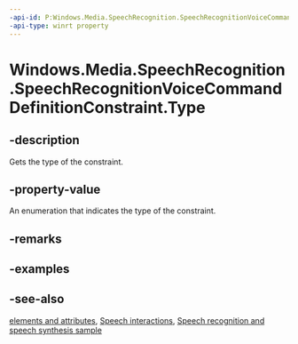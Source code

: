 ```yaml
---
-api-id: P:Windows.Media.SpeechRecognition.SpeechRecognitionVoiceCommandDefinitionConstraint.Type
-api-type: winrt property
---
```


<!-- Property syntax
public Windows.Media.SpeechRecognition.SpeechRecognitionConstraintType Type { get; }
-->

# Windows.Media.SpeechRecognition.SpeechRecognitionVoiceCommandDefinitionConstraint.Type

## -description
Gets the type of the constraint.

## -property-value
An enumeration that indicates the type of the constraint.

## -remarks

## -examples

## -see-also
[ elements and attributes](/uwp/schemas/voicecommands/voice-command-elements-and-attributes-1-2), [Speech interactions](/windows/uwp/input-and-devices/speech-interactions), [Speech recognition and speech synthesis sample](https://github.com/Microsoft/Windows-universal-samples/tree/master/Samples/SpeechRecognitionAndSynthesis)
